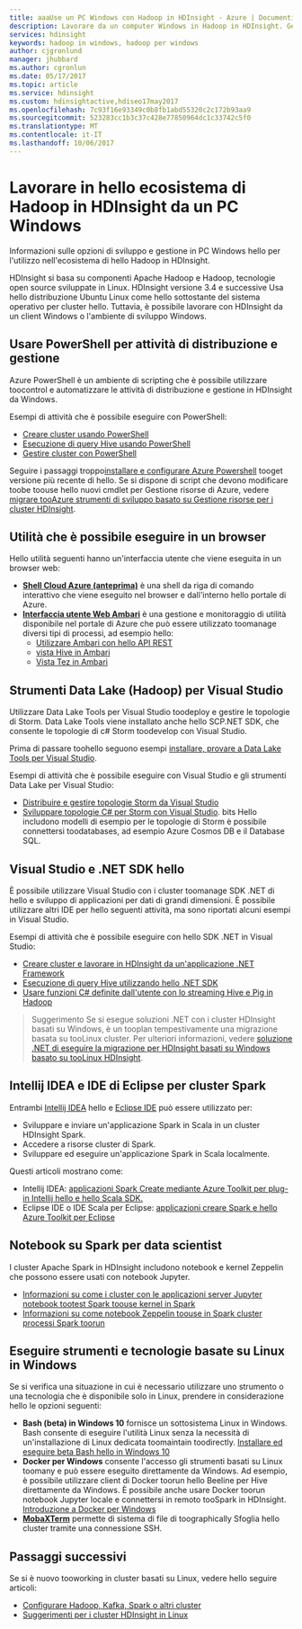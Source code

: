 ```yaml
---
title: aaaUse un PC Windows con Hadoop in HDInsight - Azure | Documenti Microsoft
description: Lavorare da un computer Windows in Hadoop in HDInsight. Gestire ed eseguire query sui cluster con gli strumenti di PowerShell, Visual Studio e Linux. Sviluppare soluzioni Big Data con .NET.
services: hdinsight
keywords: hadoop in windows, hadoop per windows
author: cjgronlund
manager: jhubbard
ms.author: cgronlun
ms.date: 05/17/2017
ms.topic: article
ms.service: hdinsight
ms.custom: hdinsightactive,hdiseo17may2017
ms.openlocfilehash: 7c93f16e93349c0b8fb1abd55320c2c172b93aa9
ms.sourcegitcommit: 523283cc1b3c37c428e77850964dc1c33742c5f0
ms.translationtype: MT
ms.contentlocale: it-IT
ms.lasthandoff: 10/06/2017
---
```

# <a name="work-in-hello-hadoop-ecosystem-on-hdinsight-from-a-windows-pc"></a>Lavorare in hello ecosistema di Hadoop in HDInsight da un PC Windows

Informazioni sulle opzioni di sviluppo e gestione in PC Windows hello per l'utilizzo nell'ecosistema di hello Hadoop in HDInsight. 

HDInsight si basa su componenti Apache Hadoop e Hadoop, tecnologie open source sviluppate in Linux. HDInsight versione 3.4 e successive Usa hello distribuzione Ubuntu Linux come hello sottostante del sistema operativo per cluster hello. Tuttavia, è possibile lavorare con HDInsight da un client Windows o l'ambiente di sviluppo Windows.

## <a name="use-powershell-for-deployment-and-management-tasks"></a>Usare PowerShell per attività di distribuzione e gestione
Azure PowerShell è un ambiente di scripting che è possibile utilizzare toocontrol e automatizzare le attività di distribuzione e gestione in HDInsight da Windows.

Esempi di attività che è possibile eseguire con PowerShell:

* [Creare cluster usando PowerShell](hdinsight-hadoop-create-linux-clusters-azure-powershell.md)
* [Esecuzione di query Hive usando PowerShell](hdinsight-hadoop-use-hive-powershell.md)
* [Gestire cluster con PowerShell](hdinsight-administer-use-powershell.md)

Seguire i passaggi troppo[installare e configurare Azure Powershell](https://docs.microsoft.com/powershell/azure/install-azurerm-ps) tooget versione più recente di hello. Se si dispone di script che devono modificare toobe toouse hello nuovi cmdlet per Gestione risorse di Azure, vedere [migrare tooAzure strumenti di sviluppo basato su Gestione risorse per i cluster HDInsight](hdinsight-hadoop-development-using-azure-resource-manager.md).

## <a name="utilities-you-can-run-in-a-browser"></a>Utilità che è possibile eseguire in un browser
Hello utilità seguenti hanno un'interfaccia utente che viene eseguita in un browser web:
* **[Shell Cloud Azure (anteprima)](https://docs.microsoft.com/azure/cloud-shell/quickstart)**  è una shell da riga di comando interattivo che viene eseguito nel browser e dall'interno hello portale di Azure.
* **[Interfaccia utente Web Ambari](hdinsight-hadoop-manage-ambari.md)**  è una gestione e monitoraggio di utilità disponibile nel portale di Azure che può essere utilizzato toomanage diversi tipi di processi, ad esempio hello:
    * [Utilizzare Ambari con hello API REST](hdinsight-hadoop-manage-ambari-rest-api.md)
    * [vista Hive in Ambari](hdinsight-hadoop-use-hive-ambari-view.md)
    * [Vista Tez in Ambari](hdinsight-debug-ambari-tez-view.md)

## <a name="data-lake-hadoop-tools-for-visual-studio"></a>Strumenti Data Lake (Hadoop) per Visual Studio
Utilizzare Data Lake Tools per Visual Studio toodeploy e gestire le topologie di Storm. Data Lake Tools viene installato anche hello SCP.NET SDK, che consente le topologie di c# Storm toodevelop con Visual Studio.

Prima di passare toohello seguono esempi [installare, provare a Data Lake Tools per Visual Studio](hdinsight-hadoop-visual-studio-tools-get-started.md). 

Esempi di attività che è possibile eseguire con Visual Studio e gli strumenti Data Lake per Visual Studio:
* [Distribuire e gestire topologie Storm da Visual Studio](hdinsight-storm-deploy-monitor-topology-linux.md)
* [Sviluppare topologie C# per Storm con Visual Studio](hdinsight-storm-develop-csharp-visual-studio-topology.md). bits Hello includono modelli di esempio per le topologie di Storm è possibile connettersi toodatabases, ad esempio Azure Cosmos DB e il Database SQL.

## <a name="visual-studio-and-hello-net-sdk"></a>Visual Studio e .NET SDK hello 

È possibile utilizzare Visual Studio con i cluster toomanage SDK .NET di hello e sviluppo di applicazioni per dati di grandi dimensioni. È possibile utilizzare altri IDE per hello seguenti attività, ma sono riportati alcuni esempi in Visual Studio.

Esempi di attività che è possibile eseguire con hello SDK .NET in Visual Studio:
* [Creare cluster e lavorare in HDInsight da un'applicazione .NET Framework](hdinsight-hadoop-create-linux-clusters-dotnet-sdk.md)
* [Esecuzione di query Hive utilizzando hello .NET SDK](hdinsight-hadoop-use-hive-dotnet-sdk.md)
* [Usare funzioni C# definite dall'utente con lo streaming Hive e Pig in Hadoop](hdinsight-hadoop-hive-pig-udf-dotnet-csharp.md)

> Suggerimento Se si esegue soluzioni .NET con i cluster HDInsight basati su Windows, è un tooplan tempestivamente una migrazione basata su tooLinux cluster. Per ulteriori informazioni, vedere [soluzione .NET di eseguire la migrazione per HDInsight basati su Windows basato su tooLinux HDInsight](hdinsight-hadoop-migrate-dotnet-to-linux.md).

## <a name="intellij-idea-and-eclipse-ide-for-spark-clusters"></a>Intellij IDEA e IDE di Eclipse per cluster Spark
Entrambi [Intellij IDEA](https://www.jetbrains.com/idea/download) hello e [Eclipse IDE](https://www.eclipse.org/downloads/) può essere utilizzato per:
* Sviluppare e inviare un'applicazione Spark in Scala in un cluster HDInsight Spark.
* Accedere a risorse cluster di Spark.
* Sviluppare ed eseguire un'applicazione Spark in Scala localmente.

Questi articoli mostrano come: 
* Intellij IDEA: [applicazioni Spark Create mediante Azure Toolkit per plug-in Intellij hello e hello Scala SDK.](hdinsight-apache-spark-intellij-tool-plugin.md)
* Eclipse IDE o IDE Scala per Eclipse: [applicazioni creare Spark e hello Azure Toolkit per Eclipse](hdinsight-apache-spark-eclipse-tool-plugin.md) 


## <a name="notebooks-on-spark-for-data-scientists"></a>Notebook su Spark per data scientist 
I cluster Apache Spark in HDInsight includono notebook e kernel Zeppelin che possono essere usati con notebook Jupyter. 

* [Informazioni su come i cluster con le applicazioni server Jupyter notebook tootest Spark toouse kernel in Spark](hdinsight-apache-spark-zeppelin-notebook.md)
* [Informazioni su come notebook Zeppelin toouse in Spark cluster processi Spark toorun](hdinsight-apache-spark-jupyter-notebook-kernels.md) 


## <a name="run-linux-based-tools-and-technologies-on-windows"></a>Eseguire strumenti e tecnologie basate su Linux in Windows

Se si verifica una situazione in cui è necessario utilizzare uno strumento o una tecnologia che è disponibile solo in Linux, prendere in considerazione hello le opzioni seguenti:

* **Bash (beta) in Windows 10** fornisce un sottosistema Linux in Windows. Bash consente di eseguire l'utilità Linux senza la necessità di un'installazione di Linux dedicata toomaintain toodirectly. [Installare ed eseguire beta Bash hello in Windows 10](https://msdn.microsoft.com/commandline/wsl/install_guide)
* **Docker per Windows** consente l'accesso gli strumenti basati su Linux toomany e può essere eseguito direttamente da Windows. Ad esempio, è possibile utilizzare client di Docker toorun hello Beeline per Hive direttamente da Windows. È possibile anche usare Docker toorun notebook Jupyter locale e connettersi in remoto tooSpark in HDInsight. [Introduzione a Docker per Windows](https://docs.docker.com/docker-for-windows/)
* **[MobaXTerm](http://mobaxterm.mobatek.net/)**  permette di sistema di file di toographically Sfoglia hello cluster tramite una connessione SSH.

## <a name="next-steps"></a>Passaggi successivi
Se si è nuovo tooworking in cluster basati su Linux, vedere hello seguire articoli:
* [Configurare Hadoop, Kafka, Spark o altri cluster](hdinsight-hadoop-provision-linux-clusters.md)
* [Suggerimenti per i cluster HDInsight in Linux](hdinsight-hadoop-linux-information.md)